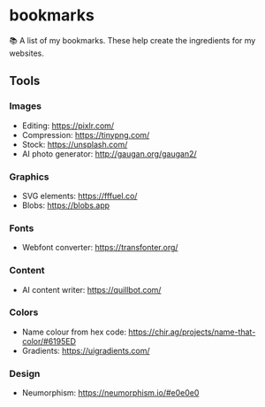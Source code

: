 # bookmarks
:books: A list of my bookmarks. These help create the ingredients for my websites.

## Tools

### Images
- Editing: https://pixlr.com/
- Compression: https://tinypng.com/
- Stock: https://unsplash.com/
- AI photo generator: http://gaugan.org/gaugan2/

### Graphics
- SVG elements: https://fffuel.co/
- Blobs: https://blobs.app

### Fonts
- Webfont converter: https://transfonter.org/

### Content
- AI content writer: https://quillbot.com/

### Colors
- Name colour from hex code: https://chir.ag/projects/name-that-color/#6195ED
- Gradients: https://uigradients.com/

### Design
- Neumorphism: https://neumorphism.io/#e0e0e0
